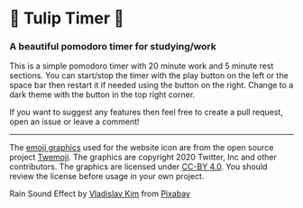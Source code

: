 # 🌷 Tulip Timer 🌷

### A beautiful pomodoro timer for studying/work

This is a simple pomodoro timer with 20 minute work and 5 minute rest sections. You can start/stop the timer with the play button on the left or the space bar then restart it if needed using the button on the right. Change to a dark theme with the button in the top right corner.

If you want to suggest any features then feel free to create a pull request, open an issue or leave a comment!

---

The [emoji graphics](https://github.com/twitter/twemoji/blob/master/assets/svg/1f337.svg) used for the website icon are from the open source project [Twemoji](https://twitter.github.io/twemoji/). The graphics are copyright 2020 Twitter, Inc and other contributors. The graphics are licensed under [CC-BY 4.0](https://creativecommons.org/licenses/by/4.0/). You should review the license before usage in your own project.

Rain Sound Effect by [Vladislav Kim](https://pixabay.com/users/avion_mood-39857343/?utm_source=link-attribution&utm_medium=referral&utm_campaign=music&utm_content=188158) from [Pixabay](https://pixabay.com/sound-effects//?utm_source=link-attribution&utm_medium=referral&utm_campaign=music&utm_content=188158)